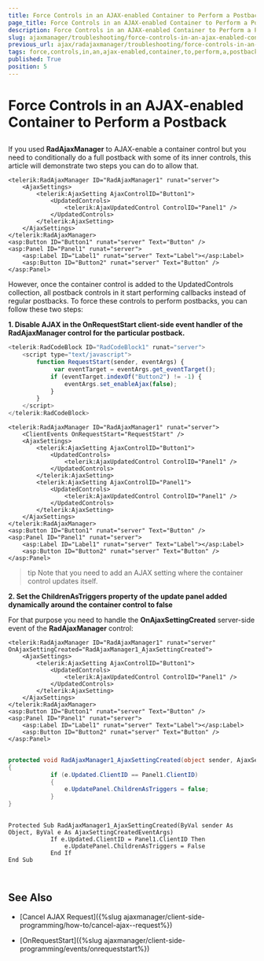 ```yaml
---
title: Force Controls in an AJAX-enabled Container to Perform a Postback
page_title: Force Controls in an AJAX-enabled Container to Perform a Postback | RadAjax for ASP.NET AJAX Documentation
description: Force Controls in an AJAX-enabled Container to Perform a Postback
slug: ajaxmanager/troubleshooting/force-controls-in-an-ajax-enabled-container-to-perform-a-postback
previous_url: ajax/radajaxmanager/troubleshooting/force-controls-in-an-ajax-enabled-container-to-perform-a-postback
tags: force,controls,in,an,ajax-enabled,container,to,perform,a,postback
published: True
position: 5
---
```


# Force Controls in an AJAX-enabled Container to Perform a Postback



## 

If you used **RadAjaxManager** to AJAX-enable a container control but you need to conditionally do a full postback with some of its inner controls, this article will demonstrate two steps you can do to allow that.

````ASP.NET
<telerik:RadAjaxManager ID="RadAjaxManager1" runat="server">
	<AjaxSettings>
	    <telerik:AjaxSetting AjaxControlID="Button1">
	        <UpdatedControls>
	            <telerik:AjaxUpdatedControl ControlID="Panel1" />
	        </UpdatedControls>
	    </telerik:AjaxSetting>
	</AjaxSettings>
</telerik:RadAjaxManager>
<asp:Button ID="Button1" runat="server" Text="Button" />
<asp:Panel ID="Panel1" runat="server">
	<asp:Label ID="Label1" runat="server" Text="Label"></asp:Label>
	<asp:Button ID="Button2" runat="server" Text="Button" />
</asp:Panel>
````



However, once the container control is added to the UpdatedControls collection, all postback controls in it start performing callbacks instead of regular postbacks. To force these controls to perform postbacks, you can follow these two steps:

**1. Disable AJAX in the OnRequestStart client-side event handler of the RadAjaxManager control for the particular postback.**



````JavaScript
<telerik:RadCodeBlock ID="RadCodeBlock1" runat="server">
	<script type="text/javascript">
	    function RequestStart(sender, eventArgs) {
	         var eventTarget = eventArgs.get_eventTarget();
	        if (eventTarget.indexOf("Button2") != -1) {
	            eventArgs.set_enableAjax(false);
	        }
	    }
	</script>
</telerik:RadCodeBlock>
````



````ASP.NET
<telerik:RadAjaxManager ID="RadAjaxManager1" runat="server">
	<ClientEvents OnRequestStart="RequestStart" />
	<AjaxSettings>
	    <telerik:AjaxSetting AjaxControlID="Button1">
	        <UpdatedControls>
	            <telerik:AjaxUpdatedControl ControlID="Panel1" />
	        </UpdatedControls>
	    </telerik:AjaxSetting>
	    <telerik:AjaxSetting AjaxControlID="Panel1">
	        <UpdatedControls>
	            <telerik:AjaxUpdatedControl ControlID="Panel1" />
	        </UpdatedControls>
	    </telerik:AjaxSetting>
	</AjaxSettings>
</telerik:RadAjaxManager>
<asp:Button ID="Button1" runat="server" Text="Button" />
<asp:Panel ID="Panel1" runat="server">
	<asp:Label ID="Label1" runat="server" Text="Label"></asp:Label>
	<asp:Button ID="Button2" runat="server" Text="Button" />
</asp:Panel>
````









>tip Note that you need to add an AJAX setting where the container control updates itself.
>


**2. Set the ChildrenAsTriggers property of the update panel added dynamically around the container control to false**

For that purpose you need to handle the **OnAjaxSettingCreated** server-side event of the **RadAjaxManager** control:



````ASP.NET
<telerik:RadAjaxManager ID="RadAjaxManager1" runat="server" OnAjaxSettingCreated="RadAjaxManager1_AjaxSettingCreated">
	<AjaxSettings>
	    <telerik:AjaxSetting AjaxControlID="Button1">
	        <UpdatedControls>
	            <telerik:AjaxUpdatedControl ControlID="Panel1" />
	        </UpdatedControls>
	    </telerik:AjaxSetting>
	</AjaxSettings>
</telerik:RadAjaxManager>
<asp:Button ID="Button1" runat="server" Text="Button" />
<asp:Panel ID="Panel1" runat="server">
	<asp:Label ID="Label1" runat="server" Text="Label"></asp:Label>
	<asp:Button ID="Button2" runat="server" Text="Button" />
</asp:Panel>
````
````C#
	     
protected void RadAjaxManager1_AjaxSettingCreated(object sender, AjaxSettingCreatedEventArgs e)
{   
	        if (e.Updated.ClientID == Panel1.ClientID)   
	        {       
	            e.UpdatePanel.ChildrenAsTriggers = false;   
	        }
}
				
````
````VB
Protected Sub RadAjaxManager1_AjaxSettingCreated(ByVal sender As Object, ByVal e As AjaxSettingCreatedEventArgs)
	        If e.Updated.ClientID = Panel1.ClientID Then
	            e.UpdatePanel.ChildrenAsTriggers = False
	        End If
End Sub
	
	
````


## See Also

 * [Cancel AJAX  Request]({%slug ajaxmanager/client-side-programming/how-to/cancel-ajax--request%})

 * [OnRequestStart]({%slug ajaxmanager/client-side-programming/events/onrequeststart%})
